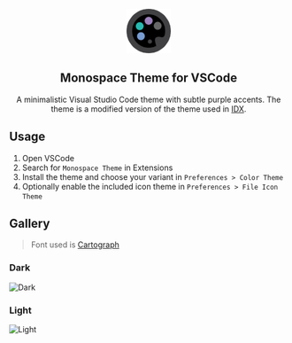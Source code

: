 <p align="center">
    <img src="https://github.com/keksiqc/monospace-theme/raw/main/assets/icon.png" width="80" />
    <h2 align="center">Monospace Theme for VSCode</h2>
</p>

<p align="center">
    A minimalistic Visual Studio Code theme with subtle purple accents.
    The theme is a modified version of the theme used in <a href="https://idx.dev">IDX</a>.
</p>

## Usage

1. Open VSCode
2. Search for `Monospace Theme` in Extensions
3. Install the theme and choose your variant in `Preferences > Color Theme`
4. Optionally enable the included icon theme in `Preferences > File Icon Theme`

## Gallery

> Font used is [Cartograph](https://connary.com/cartograph.html)

### Dark

![Dark](https://github.com/keksiqc/monospace-theme/raw/main/assets/preview-dark.webp)

### Light

![Light](https://github.com/keksiqc/monospace-theme/raw/main/assets/preview-light.webp)
